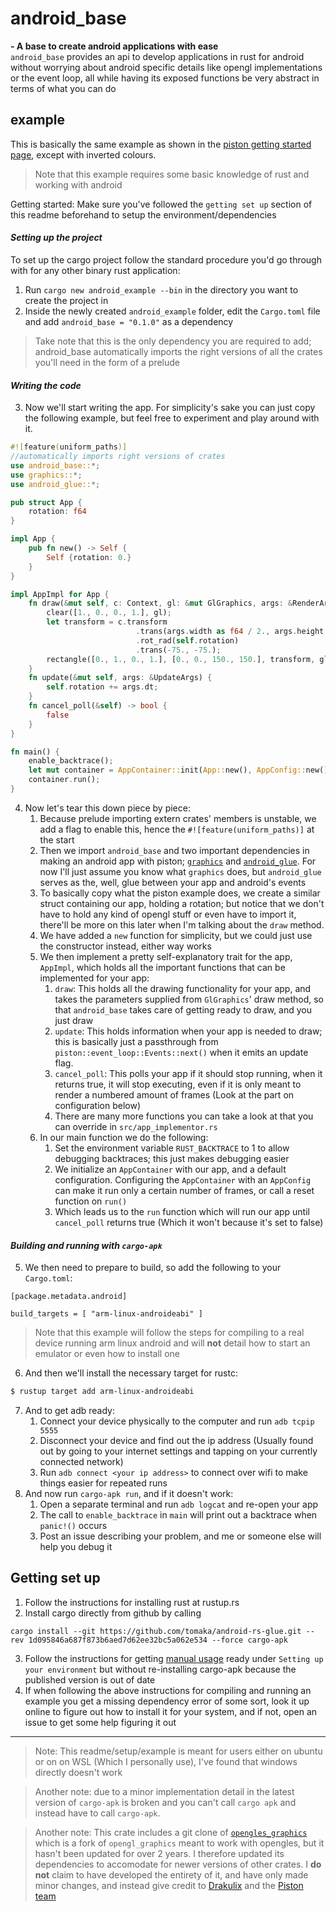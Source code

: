 # android_base
__- A base to create android applications with ease__  
`android_base` provides an api to develop applications in rust for android without worrying about android specific details like opengl implementations or the event loop, all while having its exposed functions be very abstract in terms of what you can do
## example
This is basically the same example as shown in the [piston getting started page](https://github.com/PistonDevelopers/Piston-Tutorials/tree/master/getting-started), except with inverted colours.
> Note that this example requires some basic knowledge of rust and working with android

Getting started:
Make sure you've followed the `getting set up` section of this readme beforehand to setup the environment/dependencies
#### _Setting up the project_
To set up the cargo project follow the standard procedure you'd go through with for any other binary rust application:
1. Run `cargo new android_example --bin` in the directory you want to create the project in
2. Inside the newly created `android_example` folder, edit the `Cargo.toml` file and add `android_base = "0.1.0"` as a dependency
> Take note that this is the only dependency you are required to add; android_base automatically imports the right versions of all the crates you'll need in the form of a prelude
#### _Writing the code_
3. Now we'll start writing the app. For simplicity's sake you can just copy the following example, but feel free to experiment and play around with it.
```rust
#![feature(uniform_paths)]
//automatically imports right versions of crates
use android_base::*;
use graphics::*;
use android_glue::*;

pub struct App { 
    rotation: f64
}

impl App {
    pub fn new() -> Self {
        Self {rotation: 0.}
    }
}

impl AppImpl for App {
    fn draw(&mut self, c: Context, gl: &mut GlGraphics, args: &RenderArgs){
        clear([1., 0., 0., 1.], gl);
        let transform = c.transform
                            .trans(args.width as f64 / 2., args.height as f64 / 2.)
                            .rot_rad(self.rotation)
                            .trans(-75., -75.);
        rectangle([0., 1., 0., 1.], [0., 0., 150., 150.], transform, gl);
    }
    fn update(&mut self, args: &UpdateArgs) {
        self.rotation += args.dt;
    }
    fn cancel_poll(&self) -> bool {
        false
    }
}

fn main() {
    enable_backtrace();
    let mut container = AppContainer::init(App::new(), AppConfig::new());
    container.run();
}
```
4. Now let's tear this down piece by piece:
   1. Because prelude importing extern crates' members is unstable, we add a flag to enable this, hence the `#![feature(uniform_paths)]` at the start
   2. Then we import `android_base` and two important dependencies in making an android app with piston; [`graphics`](https://github.com/PistonDevelopers/graphics) and [`android_glue`](https://github.com/tomaka/android-rs-glue/tree/master/glue). For now I'll just assume you know what `graphics` does, but `android_glue` serves as the, well, glue between your app and android's events
   3. To basically copy what the piston example does, we create a similar struct containing our app, holding a rotation; but notice that we don't have to hold any kind of opengl stuff or even have to import it, there'll be more on this later when I'm talking about the `draw` method.
   4. We have added a `new` function for simplicity, but we could just use the constructor instead, either way works
   5. We then implement a pretty self-explanatory trait for the app, `AppImpl`, which holds all the important functions that can be implemented for your app:
      1. `draw`: This holds all the drawing functionality for your app, and takes the parameters supplied from `GlGraphics`' draw method, so that `android_base` takes care of getting ready to draw, and you just draw
      2. `update`: This holds information when your app is needed to draw; this is basically just a passthrough from `piston::event_loop::Events::next()` when it emits an update flag.
      3. `cancel_poll`: This polls your app if it should stop running, when it returns true, it will stop executing, even if it is only meant to render a numbered amount of frames (Look at the part on configuration below)
      4. There are many more functions you can take a look at that you can override in `src/app_implementor.rs`
   6. In our main function we do the following:
      1. Set the environment variable `RUST_BACKTRACE` to 1 to allow debugging backtraces; this just makes debugging easier
      2. We initialize an `AppContainer` with our app, and a default configuration. Configuring the `AppContainer` with an `AppConfig` can make it run only a certain number of frames, or call a reset function on `run()`
      3. Which leads us to the `run` function which will run our app until `cancel_poll` returns true (Which it won't because it's set to false)
#### _Building and running with `cargo-apk`_
5. We then need to prepare to build, so add the following to your `Cargo.toml`:
```
[package.metadata.android]

build_targets = [ "arm-linux-androideabi" ]
```
> Note that this example will follow the steps for compiling to a real device running arm linux android and will __not__ detail how to start an emulator or even how to install one

6. And then we'll install the necessary target for rustc:
```bash
$ rustup target add arm-linux-androideabi
```
7. And to get adb ready:
   1. Connect your device physically to the computer and run `adb tcpip 5555`
   2. Disconnect your device and find out the ip address (Usually found out by going to your internet settings and tapping on your currently connected network)
   3. Run `adb connect <your ip address>` to connect over wifi to make things easier for repeated runs
8. And now run `cargo-apk run`, and if it doesn't work:
   1. Open a separate terminal and run `adb logcat` and re-open your app
   2. The call to `enable_backtrace` in `main` will print out a backtrace when `panic!()` occurs
   3. Post an issue describing your problem, and me or someone else will help you debug it

## Getting set up
1. Follow the instructions for installing rust at rustup.rs
2. Install cargo directly from github by calling
```
cargo install --git https://github.com/tomaka/android-rs-glue.git --rev 1d095846a687f873b6aed7d62ee32bc5a062e534 --force cargo-apk
```
3. Follow the instructions for getting [manual usage](https://github.com/tomaka/android-rs-glue#manual-usage) ready under `Setting up your environment` but without re-installing cargo-apk because the published version is out of date
4. If when following the above instructions for compiling and running an example you get a missing dependency error of some sort, look it up online to figure out how to install it for your system, and if not, open an issue to get some help figuring it out
----
> Note: This readme/setup/example is meant for users either on ubuntu or on on WSL (Which I personally use), I've found that windows directly doesn't work

> Another note: due to a minor implementation detail in the latest version of `cargo-apk` is broken and you can't call `cargo apk` and instead have to call `cargo-apk`.

> Another note: This crate includes a git clone of [`opengles_graphics`](https://github.com/Drakulix/opengles_graphics) which is a fork of `opengl_graphics` meant to work with opengles, but it hasn't been updated for over 2 years. I therefore updated its dependencies to accomodate for newer versions of other crates. I __do not__ claim to have developed the entirety of it, and have only made minor changes, and instead give credit to [Drakulix](https://github.com/Drakulix) and the [Piston team](https://github.com/PistonDevelopers)